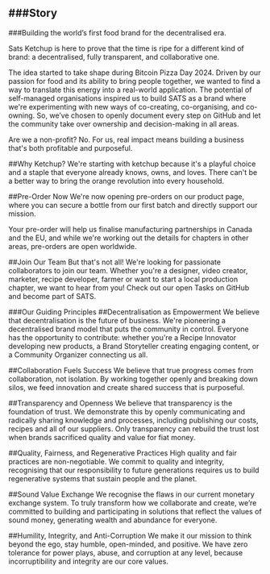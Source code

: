 ###Story
------

###Building the world’s first food brand for the decentralised era.

Sats Ketchup is here to prove that the time is ripe for a different kind of brand: a decentralised, fully transparent, and collaborative one.

The idea started to take shape during Bitcoin Pizza Day 2024. Driven by our passion for food and its ability to bring people together, we wanted to find a way to translate this energy into a real-world application. The potential of self-managed organisations inspired us to build SATS as a brand where we're experimenting with new ways of co-creating, co-organising, and co-owning. So, we’ve chosen to openly document every step on GitHub and let the community take over ownership and decision-making in all areas.

Are we a non-profit? No. For us, real impact means building a business that's both profitable and purposeful.

##Why Ketchup?
We're starting with ketchup because it's a playful choice and a staple that everyone already knows, owns, and loves. There can't be a better way to bring the orange revolution into every household.

##Pre-Order Now
We're now opening pre-orders on our product page, where you can secure a bottle from our first batch and directly support our mission.

Your pre-order will help us finalise manufacturing partnerships in Canada and the EU, and while we're working out the details for chapters in other areas, pre-orders are open worldwide.

##Join Our Team
But that's not all! We're looking for passionate collaborators to join our team. Whether you're a designer, video creator, marketer, recipe developer, farmer or want to start a local production chapter, we want to hear from you! Check out our open Tasks on GitHub and become part of SATS.

###Our Guiding Principles
##Decentralisation as Empowerment
We believe that decentralisation is the future of business. We're pioneering a decentralised brand model that puts the community in control. Everyone has the opportunity to contribute: whether you're a Recipe Innovator developing new products, a Brand Storyteller creating engaging content, or a Community Organizer connecting us all.

##Collaboration Fuels Success
We believe that true progress comes from collaboration, not isolation. By working together openly and breaking down silos, we feed innovation and create shared success that is purposeful.

##Transparency and Openness
We believe that transparency is the foundation of trust. We demonstrate this by openly communicating and radically sharing knowledge and processes, including publishing our costs, recipes and all of our suppliers. Only transparency can rebuild the trust lost when brands sacrificed quality and value for fiat money.

##Quality, Fairness, and Regenerative Practices
High quality and fair practices are non-negotiable. We commit to quality and integrity, recognising that our responsibility to future generations requires us to build regenerative systems that sustain people and the planet.

##Sound Value Exchange
We recognise the flaws in our current monetary exchange system. To truly transform how we collaborate and create, we’re committed to building and participating in solutions that reflect the values of sound money, generating wealth and abundance for everyone.

##Humility, Integrity, and Anti-Corruption
We make it our mission to think beyond the ego, stay humble, open-minded, and positive. We have zero tolerance for power plays, abuse, and corruption at any level, because incorruptibility and integrity are our core values.
